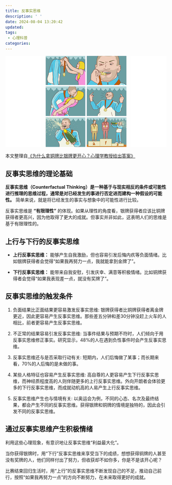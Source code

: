 ```yaml
---
title: 反事实思维
description: ' '
date: 2024-08-04 13:20:42
updated:
tags:
 - 心理科普
categories:
---
```

<img src="/images/反事实思维/MedalMeme.jpg" />

本文整理自[《为什么拿铜牌比银牌更开心？心理学教授给出答案》](https://www.xinli001.com/info/100496584)

## 反事实思维的理论基础

**反事实思维（Counterfactual Thinking）是一种基于与现实相反的条件或可能性进行推理的思维过程，通常是对已经发生的事进行否定进而建构一种假设的可能性。** 简单来说，就是将已经发生的事实与想象中的可能性进行比较。

反事实思维是 **“有限理性”** 的体现。如果从理性的角度看，银牌获得者应该比铜牌获得者更高兴，因为他取得了更大的成就。但事实并非如此，这表明人们的思维是基于有限理性的。

## 上行与下行的反事实思维

* **上行反事实思维：** 能够产生自我激励，但也容易引发后悔内疚等负面情绪。比如银牌获得者会觉得“如果我再努力一点，我就能拿到金牌了”。

* **下行反事实思维：** 能带来自我安慰，引发庆幸、满意等积极情绪。比如铜牌获得者会觉得“如果我表现差一点，就没有奖牌了”。

## 反事实思维的触发条件

1. 负面结果比正面结果更容易激发反事实思维:
银牌获得者比铜牌获得者离金牌更近，因此更容易产生反事实思维。那些差五分钟和差30分钟没赶上火车的人相比，前者更容易产生反事实思维。

2. 不正常的结果容易引发反事实思维:
当事件结果与预期不符时，人们倾向于用反事实思维修正事实。研究显示，48%的人在遇到负性事件时会产生反事实思维。

3. 反事实思维还与是否采取行动有关:
短期内，人们后悔做了某事；而长期来看，70%的人后悔的是未做的事。

4. 某些人格特征也容易产生反事实思维:
高自尊的人更容易产生下行反事实思维，而神经质程度高的人则伴随更多的上行反事实思维。外向开朗者会体验更多的下行反事实思维，而成就动机高的人易产生上行反事实思维。

5. 反事实思维产生也与情境有关:
以奥运会为例，不同的心态、名次及最终结果，都会产生不同的反事实思维。获得银牌和铜牌的情境是独特的，因此会引发不同的反事实思维。

## 通过反事实思维产生积极情绪

利用这些心理现象，有意识地让反事实思维“利益最大化”。

当你获得银牌时，用“下行”反事实思维来享受当下的成绩，想想获得铜牌的人甚至没有奖牌的人，他们同样付出了努力，但收获却不如你多，你是不是该开心呢？

比赛结束回归生活时，用“上行”的反事实思维不断发现自己的不足，推动自己前行，按照“如果我再努力一点”的方向不断努力，在未来取得更好的成就。



